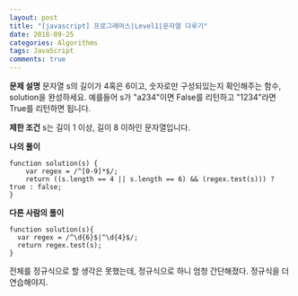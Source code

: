 ```yaml
---
layout: post
title: "[javascript] 프로그래머스|Level1|문자열 다루기"
date: 2018-09-25
categories: Algorithms
tags: JavaScript
comments: true
---
```

**문제 설명**
문자열 s의 길이가 4혹은 6이고, 숫자로만 구성되있는지 확인해주는 함수, solution을 완성하세요. 예를들어 s가 "a234"이면 False를 리턴하고 "1234"라면 True를 리턴하면 됩니다.

**제한 조건**
s는 길이 1 이상, 길이 8 이하인 문자열입니다.

**나의 풀이**
~~~
function solution(s) {
    var regex = /^[0-9]*$/;
    return ((s.length == 4 || s.length == 6) && (regex.test(s))) ? true : false;
}
~~~

**다른 사람의 풀이**
~~~
function solution(s){
  var regex = /^\d{6}$|^\d{4}$/;
  return regex.test(s);
}
~~~

전체를 정규식으로 할 생각은 못했는데, 정규식으로 하니 엄청 간단해졌다.
정규식을 더 연습해야지.

